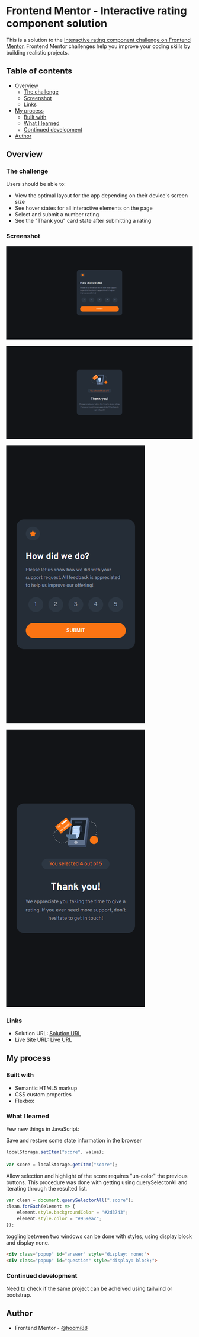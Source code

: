 # Frontend Mentor - Interactive rating component solution

This is a solution to the [Interactive rating component challenge on Frontend Mentor](https://www.frontendmentor.io/challenges/interactive-rating-component-koxpeBUmI). Frontend Mentor challenges help you improve your coding skills by building realistic projects. 

## Table of contents

- [Overview](#overview)
  - [The challenge](#the-challenge)
  - [Screenshot](#screenshot)
  - [Links](#links)
- [My process](#my-process)
  - [Built with](#built-with)
  - [What I learned](#what-i-learned)
  - [Continued development](#continued-development)  
- [Author](#author)


## Overview

### The challenge

Users should be able to:

- View the optimal layout for the app depending on their device's screen size
- See hover states for all interactive elements on the page
- Select and submit a number rating
- See the "Thank you" card state after submitting a rating

### Screenshot

![Desktop design](./results/desktop-design.png)

![Desktop thank you](./results/desktop-thank-you.png)

![Mobile design](./results/mobile-design.png)

![Mobile thank you](./results/mobile-thank-you.png)


### Links

- Solution URL: [Solution URL](https://github.com/hoomi88/interactive-rating-component-main)
- Live Site URL: [Live URL](https://hoomi88.github.io/interactive-rating-component-main/)

## My process

### Built with

- Semantic HTML5 markup
- CSS custom properties
- Flexbox

### What I learned

Few new things in JavaScript:

Save and restore some state information in the browser
```js
localStorage.setItem("score", value);

var score = localStorage.getItem("score");
```
Allow selection and highlight of the score requires "un-color" the previous buttons.
This procedure was done with getting using querySelectorAll and iterating through the resulted list.
```js
var clean = document.querySelectorAll(".score");    
clean.forEach(element => {       
    element.style.backgroundColor = "#2d3743";
    element.style.color = "#959eac";
});
```

toggling between two windows can be done with styles, using display block and display none.

```html
<div class="popup" id="answer" style="display: none;">
<div class="popup" id="question" style="display: block;">
```

### Continued development

Need to check if the same project can be acheived using tailwind or bootstrap.


## Author

- Frontend Mentor - [@hoomi88](https://www.frontendmentor.io/profile/hoomi88)




